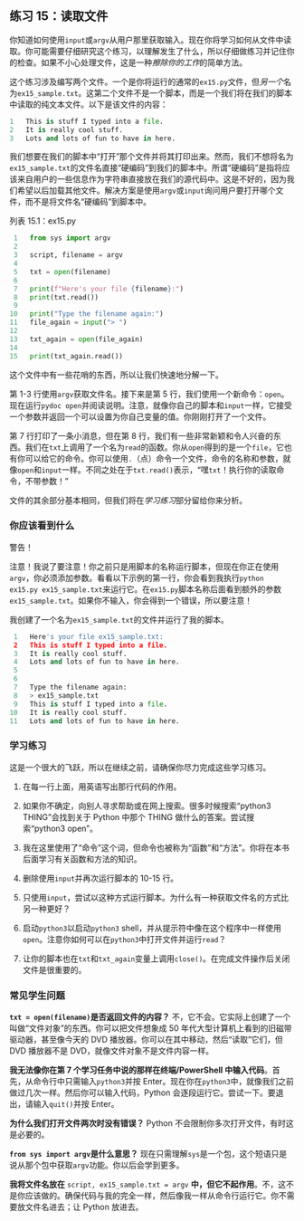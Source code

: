 ## 练习 15：读取文件

你知道如何使用`input`或`argv`从用户那里获取输入。现在你将学习如何从文件中读取。你可能需要仔细研究这个练习，以理解发生了什么，所以仔细做练习并记住你的检查。如果不小心处理文件，这是一种*擦除你的工作*的简单方法。

这个练习涉及编写两个文件。一个是你将运行的通常的`ex15.py`文件，但*另一个*名为`ex15_sample.txt`。这第二个文件不是一个脚本，而是一个我们将在我们的脚本中读取的纯文本文件。以下是该文件的内容：

```py
1   This is stuff I typed into a file.
2   It is really cool stuff.
3   Lots and lots of fun to have in here.
```

我们想要在我们的脚本中“打开”那个文件并将其打印出来。然而，我们不想将名为`ex15_sample.txt`的文件名直接“硬编码”到我们的脚本中。所谓“硬编码”是指将应该来自用户的一些信息作为字符串直接放在我们的源代码中。这是不好的，因为我们希望以后加载其他文件。解决方案是使用`argv`或`input`询问用户要打开哪个文件，而不是将文件名“硬编码”到脚本中。

列表 15.1：ex15.py

```py
 1   from sys import argv
 2
 3   script, filename = argv
 4
 5   txt = open(filename)
 6
 7   print(f"Here's your file {filename}:")
 8   print(txt.read())
 9
10   print("Type the filename again:")
11   file_again = input("> ")
12
13   txt_again = open(file_again)
14
15   print(txt_again.read())
```

这个文件中有一些花哨的东西，所以让我们快速地分解一下。

第 1-3 行使用`argv`获取文件名。接下来是第 5 行，我们使用一个新命令：`open`。现在运行`pydoc open`并阅读说明。注意，就像你自己的脚本和`input`一样，它接受一个参数并返回一个可以设置为你自己变量的值。你刚刚打开了一个文件。

第 7 行打印了一条小消息，但在第 8 行，我们有一些非常新颖和令人兴奋的东西。我们在`txt`上调用了一个名为`read`的函数。你从`open`得到的是一个`file`，它也有你可以给它的命令。你可以使用`.`（点）命令一个文件，命令的名称和参数，就像`open`和`input`一样。不同之处在于`txt.read()`表示，“嘿`txt`！执行你的读取命令，不带参数！”

文件的其余部分基本相同，但我们将在*学习练习*部分留给你来分析。

### 你应该看到什么

警告！

注意！我说了要注意！你之前只是用脚本的名称运行脚本，但现在你正在使用`argv`，你必须添加参数。看看以下示例的第一行，你会看到我执行`python ex15.py ex15_sample.txt`来运行它。在`ex15.py`脚本名称后面看到额外的参数`ex15_sample.txt`。如果你不输入，你会得到一个错误，所以要注意！

我创建了一个名为`ex15_sample.txt`的文件并运行了我的脚本。

```py
 1   Here's your file ex15_sample.txt:
 2   This is stuff I typed into a file.
 3   It is really cool stuff.
 4   Lots and lots of fun to have in here.
 5
 6
 7   Type the filename again:
 8   > ex15_sample.txt
 9   This is stuff I typed into a file.
10   It is really cool stuff.
11   Lots and lots of fun to have in here.
```

### 学习练习

这是一个很大的飞跃，所以在继续之前，请确保你尽力完成这些学习练习。

1.  在每一行上面，用英语写出那行代码的作用。

2.  如果你不确定，向别人寻求帮助或在网上搜索。很多时候搜索“python3 THING”会找到关于 Python 中那个 THING 做什么的答案。尝试搜索“python3 open”。

3.  我在这里使用了“命令”这个词，但命令也被称为“函数”和“方法”。你将在本书后面学习有关函数和方法的知识。

4.  删除使用`input`并再次运行脚本的 10-15 行。

5.  只使用`input`，尝试以这种方式运行脚本。为什么有一种获取文件名的方式比另一种更好？

6.  启动`python3`以启动`python3` shell，并从提示符中像在这个程序中一样使用`open`。注意你如何可以在`python3`中打开文件并运行`read`？

7.  让你的脚本也在`txt`和`txt_again`变量上调用`close()`。在完成文件操作后关闭文件是很重要的。

### 常见学生问题

**`txt = open(filename)`是否返回文件的内容？** 不，它不会。它实际上创建了一个叫做“文件对象”的东西。你可以把文件想象成 50 年代大型计算机上看到的旧磁带驱动器，甚至像今天的 DVD 播放器。你可以在其中移动，然后“读取”它们，但 DVD 播放器不是 DVD，就像文件对象不是文件内容一样。

**我无法像你在第 7 个学习任务中说的那样在终端/PowerShell 中输入代码**。首先，从命令行中只需输入`python3`并按 Enter。现在你在`python3`中，就像我们之前做过几次一样。然后你可以输入代码，Python 会逐段运行它。尝试一下。要退出，请输入`quit()`并按 Enter。

**为什么我们打开文件两次时没有错误？** Python 不会限制你多次打开文件，有时这是必要的。

**`from sys import argv`是什么意思？** 现在只需理解`sys`是一个包，这个短语只是说从那个包中获取`argv`功能。你以后会学到更多。

**我将文件名放在** `script, ex15_sample.txt = argv` **中，但它不起作用**。不，这不是你应该做的。确保代码与我的完全一样，然后像我一样从命令行运行它。你不需要放文件名进去；让 Python 放进去。
